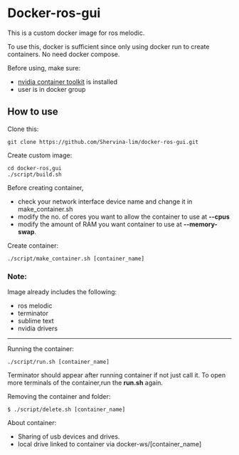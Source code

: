 # Docker-ros-gui

This is a custom docker image for ros melodic. 

To use this, docker is sufficient since only using docker run to create containers. No need docker compose.

Before using, make sure:

- [nvidia container toolkit](https://docs.nvidia.com/datacenter/cloud-native/container-toolkit/install-guide.html#docker) is installed
- user is in docker group

## How to use

Clone this:

	git clone https://github.com/Shervina-lim/docker-ros-gui.git

Create custom image:	

	cd docker-ros,gui	
	./script/build.sh

Before creating container, 

- check your network interface device name and change it in make_container.sh 
- modify the no. of cores you want to allow the container to use at **--cpus**
- modify the amount of RAM you want container to use at **--memory-swap**.

Create container:

	./script/make_container.sh [container_name]

### Note: 

Image already includes the following:

- ros melodic
- terminator
- sublime text
- nvidia drivers 

---

Running the container:

	./script/run.sh [container_name]

Terminator should appear after running container if not just call it. To open more terminals of the container,run the **run.sh** again.

Removing the container and folder:

	$ ./script/delete.sh [container_name]

About container:

- Sharing of usb devices and drives.
- local drive linked to container via docker-ws/[container_name]


